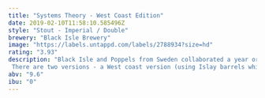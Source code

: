 ```yaml
---
title: "Systems Theory - West Coast Edition"
date: 2019-02-10T11:58:10.585496Z
style: "Stout - Imperial / Double"
brewery: "Black Isle Brewery"
image: "https://labels.untappd.com/labels/2788934?size=hd"
rating: "3.93"
description: "Black Isle and Poppels from Sweden collaborated a year or so ago to make a fantastic imperial stout called Systems Theory. Since then the beer has been maturing in whisky barrels and is now ready to make a reappearance. There are two versions - a West coast version (using Islay barrels which gives a peaty flavour) and an East coast version which has oak, vanilla and dark chocolate notes."
abv: "9.6"
ibu: "0"
---
```

